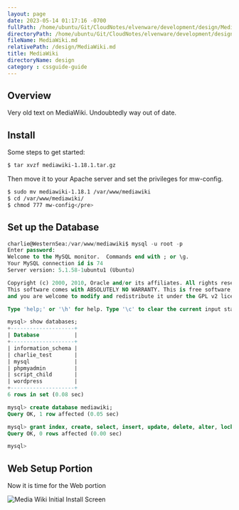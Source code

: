 ```yaml
---
layout: page
date: 2023-05-14 01:17:16 -0700
fullPath: /home/ubuntu/Git/CloudNotes/elvenware/development/design/MediaWiki.md
directoryPath: /home/ubuntu/Git/CloudNotes/elvenware/development/design
fileName: MediaWiki.md
relativePath: /design/MediaWiki.md
title: MediaWiki
directoryName: design
category : cssguide-guide
---
```


## Overview

Very old text on MediaWiki. Undoubtedly way out of date.

## Install

Some steps to get started:


```bash
$ tar xvzf mediawiki-1.18.1.tar.gz
```

Then move it to your Apache server and set the privileges for mw-config.

```bash
$ sudo mv mediawiki-1.18.1 /var/www/mediawiki
$ cd /var/www/mediawiki/
$ chmod 777 mw-config</pre>
```

## Set up the Database

```sql
charlie@WesternSea:/var/www/mediawiki$ mysql -u root -p
Enter password:
Welcome to the MySQL monitor.  Commands end with ; or \g.
Your MySQL connection id is 74
Server version: 5.1.58-1ubuntu1 (Ubuntu)

Copyright (c) 2000, 2010, Oracle and/or its affiliates. All rights reserved.
This software comes with ABSOLUTELY NO WARRANTY. This is free software,
and you are welcome to modify and redistribute it under the GPL v2 license

Type 'help;' or '\h' for help. Type '\c' to clear the current input statement.

mysql> show databases;
+--------------------+
| Database           |
+--------------------+
| information_schema |
| charlie_test       |
| mysql              |
| phpmyadmin         |
| script_child       |
| wordpress          |
+--------------------+
6 rows in set (0.08 sec)

mysql> create database mediawiki;
Query OK, 1 row affected (0.05 sec)

mysql> grant index, create, select, insert, update, delete, alter, lock tables on wikidb.* to 'wikiuser'@'localhost' identified by 'bar';
Query OK, 0 rows affected (0.00 sec)

mysql>
```

## Web Setup Portion

Now it is time for the Web portion

![Media Wiki Initial Install Screen](https://s3.amazonaws.com/s3bucket01.elvenware.com/dev-images/cloud/MediaWiki.png)
